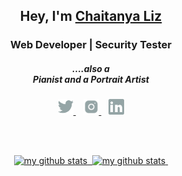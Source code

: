 <h2 align="center">Hey, I'm <a href="https://cliz17.github.io/ChaitanyaLiz_Portfolio.github.io/">Chaitanya Liz</a></h2>  

<h3 align="center">Web Developer | Security Tester</h3>
<h5 align="center">....also a<br/>Pianist and a Portrait Artist</h5> 

<p align="center">
      <a href="https://twitter.com/liz_chaitanya" target="_blank">
            <img height="25"  src="/icons/twitter.svg"/>
      </a>&nbsp;&nbsp;
      <a href="https://www.instagram.com/liz_chaitanya/" target="_blank">
            <img height="25" src="/icons/instagram.svg"/>
      </a>&nbsp;&nbsp;
      <a href="https://www.linkedin.com/in/lizchaitanya/" target="_blank">
            <img height="25" src="/icons/linkedin.svg"/>
      </a>
</p>

<br/>
<br/>  

<a align="center" href="https://github.com/CLiz17?tab=repositories">
    <p align="center">
    <img src="https://github-profile-summary-cards.vercel.app/api/cards/profile-details?username=CLiz17&theme=github_dark" alt="my github stats"/>&nbsp;
    <img src="https://activity-graph.herokuapp.com/graph?username=CLiz17&theme=react-dark" alt="my github stats"/>&nbsp;
    </p>
</a>
